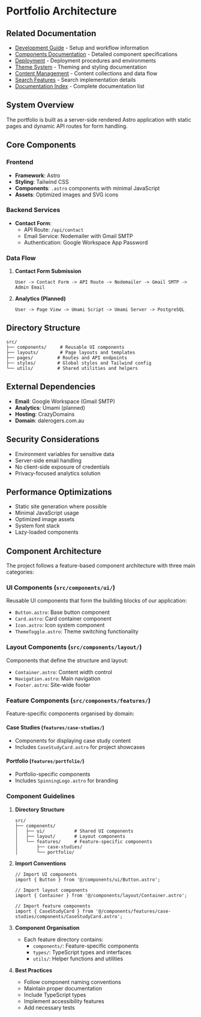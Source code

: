 # Portfolio Architecture

## Related Documentation

- [Development Guide](./DEVELOPMENT.md) - Setup and workflow information
- [Components Documentation](./docs/COMPONENTS.md) - Detailed component specifications
- [Deployment](./docs/DEPLOYMENT.md) - Deployment procedures and environments
- [Theme System](./src/styles/THEME.md) - Theming and styling documentation
- [Content Management](./docs/CONTENT.md) - Content collections and data flow
- [Search Features](./docs/SEARCH.md) - Search implementation details
- [Documentation Index](./docs/README.md) - Complete documentation list

## System Overview

The portfolio is built as a server-side rendered Astro application with static pages and dynamic API routes for form handling.

## Core Components

### Frontend

- **Framework**: Astro
- **Styling**: Tailwind CSS
- **Components**: `.astro` components with minimal JavaScript
- **Assets**: Optimized images and SVG icons

### Backend Services

- **Contact Form**:
  - API Route: `/api/contact`
  - Email Service: Nodemailer with Gmail SMTP
  - Authentication: Google Workspace App Password

### Data Flow

1. **Contact Form Submission**

   ```
   User -> Contact Form -> API Route -> Nodemailer -> Gmail SMTP -> Admin Email
   ```

2. **Analytics (Planned)**
   ```
   User -> Page View -> Umami Script -> Umami Server -> PostgreSQL
   ```

## Directory Structure

```
src/
├── components/     # Reusable UI components
├── layouts/        # Page layouts and templates
├── pages/         # Routes and API endpoints
├── styles/        # Global styles and Tailwind config
└── utils/         # Shared utilities and helpers
```

## External Dependencies

- **Email**: Google Workspace (Gmail SMTP)
- **Analytics**: Umami (planned)
- **Hosting**: CrazyDomains
- **Domain**: dalerogers.com.au

## Security Considerations

- Environment variables for sensitive data
- Server-side email handling
- No client-side exposure of credentials
- Privacy-focused analytics solution

## Performance Optimizations

- Static site generation where possible
- Minimal JavaScript usage
- Optimized image assets
- System font stack
- Lazy-loaded components

## Component Architecture

The project follows a feature-based component architecture with three main categories:

### UI Components (`src/components/ui/`)

Reusable UI components that form the building blocks of our application:

- `Button.astro`: Base button component
- `Card.astro`: Card container component
- `Icon.astro`: Icon system component
- `ThemeToggle.astro`: Theme switching functionality

### Layout Components (`src/components/layout/`)

Components that define the structure and layout:

- `Container.astro`: Content width control
- `Navigation.astro`: Main navigation
- `Footer.astro`: Site-wide footer

### Feature Components (`src/components/features/`)

Feature-specific components organised by domain:

#### Case Studies (`features/case-studies/`)

- Components for displaying case study content
- Includes `CaseStudyCard.astro` for project showcases

#### Portfolio (`features/portfolio/`)

- Portfolio-specific components
- Includes `SpinningLogo.astro` for branding

### Component Guidelines

1. **Directory Structure**

   ```
   src/
   ├── components/
   │   ├── ui/           # Shared UI components
   │   ├── layout/       # Layout components
   │   └── features/     # Feature-specific components
   │       ├── case-studies/
   │       └── portfolio/
   ```

2. **Import Conventions**

   ```astro
   // Import UI components
   import { Button } from '@/components/ui/Button.astro';

   // Import layout components
   import { Container } from '@/components/layout/Container.astro';

   // Import feature components
   import { CaseStudyCard } from '@/components/features/case-studies/components/CaseStudyCard.astro';
   ```

3. **Component Organisation**

   - Each feature directory contains:
     - `components/`: Feature-specific components
     - `types/`: TypeScript types and interfaces
     - `utils/`: Helper functions and utilities

4. **Best Practices**
   - Follow component naming conventions
   - Maintain proper documentation
   - Include TypeScript types
   - Implement accessibility features
   - Add necessary tests
